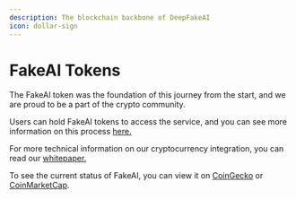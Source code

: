 ```yaml
---
description: The blockchain backbone of DeepFakeAI
icon: dollar-sign
---
```


# FakeAI Tokens

The FakeAI token was the foundation of this journey from the start, and we are proud to be a part of the crypto community.&#x20;

Users can hold FakeAI tokens to access the service, and you can see more information on this process [here.](../about-deepfakeai/pricing.md)

For more technical information on our cryptocurrency integration, you can read our [whitepaper.](../about-deepfakeai/whitepaper.md)

To see the current status of FakeAI, you can view it on [CoinGecko](https://www.coingecko.com/en/coins/deepfakeai) or [CoinMarketCap](https://coinmarketcap.com/currencies/deepfakeai/).
